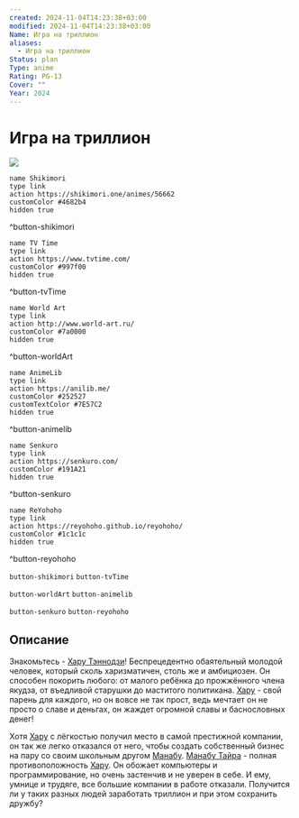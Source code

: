 ```yaml
---
created: 2024-11-04T14:23:38+03:00
modified: 2024-11-04T14:23:38+03:00
Name: Игра на триллион
aliases:
  - Игра на триллион
Status: plan
Type: anime
Rating: PG-13
Cover: ""
Year: 2024
---
```


# Игра на триллион

![](https://nyaa.shikimori.one/uploads/poster/animes/56662/6a66685c3bdc1e504fd8356467ab6cb1.jpeg)

```button
name Shikimori
type link
action https://shikimori.one/animes/56662
customColor #4682b4
hidden true
```
^button-shikimori

```button
name TV Time
type link
action https://www.tvtime.com/
customColor #997f00
hidden true
```
^button-tvTime

```button
name World Art
type link
action http://www.world-art.ru/
customColor #7a0000
hidden true
```
^button-worldArt

```button
name AnimeLib
type link
action https://anilib.me/
customColor #252527
customTextColor #7E57C2
hidden true
```
^button-animelib

```button
name Senkuro
type link
action https://senkuro.com/
customColor #191A21
hidden true
```
^button-senkuro

```button
name ReYohoho
type link
action https://reyohoho.github.io/reyohoho/
customColor #1c1c1c
hidden true
```
^button-reyohoho

`button-shikimori` `button-tvTime`

`button-worldArt` `button-animelib`

`button-senkuro` `button-reyohoho`

## Описание

Знакомьтесь - [Хару Тэннодзи](https://shikimori.one/characters/197487-haru-tennouji)! Беспрецедентно обаятельный молодой человек, который сколь харизматичен, столь же и амбициозен. Он способен покорить любого: от малого ребёнка до прожжённого члена якудза, от въедливой старушки до маститого политикана. [Хару](https://shikimori.one/characters/197487-haru-tennouji) - свой парень для каждого, но он вовсе не так прост, ведь мечтает он не просто о славе и деньгах, он жаждет огромной славы и баснословных денег!

Хотя [Хару](https://shikimori.one/characters/197487-haru-tennouji) с лёгкостью получил место в самой престижной компании, он так же легко отказался от него, чтобы создать собственный бизнес на пару со своим школьным другом [Манабу](https://shikimori.one/characters/191803-manabu-taira). [Манабу Тайра](https://shikimori.one/characters/191803-manabu-taira) - полная противоположность [Хару](https://shikimori.one/characters/197487-haru-tennouji). Он обожает компьютеры и программирование, но очень застенчив и не уверен в себе. И ему, умнице и трудяге, все большие компании в работе отказали. Получится ли у таких разных людей заработать триллион и при этом сохранить дружбу?
